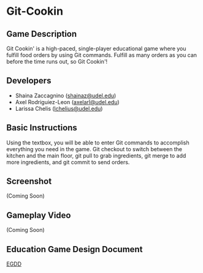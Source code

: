 # Git-Cookin
## Game Description
   Git Cookin' is a high-paced, single-player educational game where you fulfill food orders by using Git commands. Fulfill as many orders as you can before the time runs out, so Git Cookin'!
## Developers
   - Shaina Zaccagnino (shainaz@udel.edu)
   - Axel Rodriguiez-Leon (axelarl@udel.edu)
   - Larissa Chelis (lchelius@udel.edu)
## Basic Instructions
   Using the textbox, you will be able to enter Git commands to accomplish everything you need in the game. Git checkout to switch between the kitchen and the main floor, git pull to grab ingredients, git merge to add more ingredients, and git commit to send orders.
## Screenshot
   (Coming Soon)
## Gameplay Video
   (Coming Soon)
## Education Game Design Document
   [EGDD](egdd.md)
